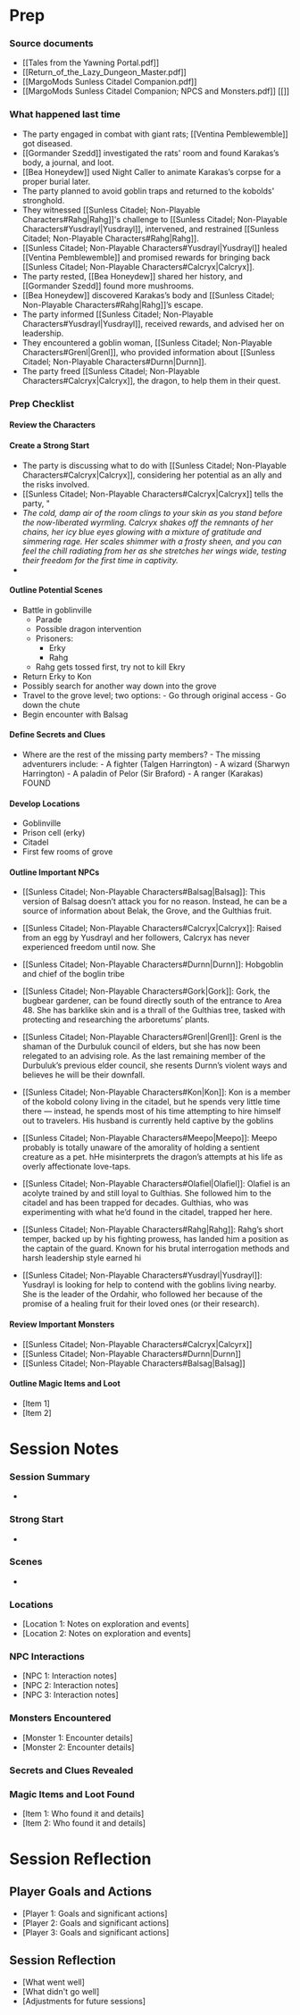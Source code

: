 # Prep
###    Source documents
- [[Tales from the Yawning Portal.pdf]]
- [[Return_of_the_Lazy_Dungeon_Master.pdf]]
- [[MargoMods Sunless Citadel Companion.pdf]]
- [[MargoMods Sunless Citadel Companion; NPCS and Monsters.pdf]]
[[]]
###    What happened last time
- The party engaged in combat with giant rats; [[Ventina Pemblewemble]] got diseased.
- [[Gormander Szedd]] investigated the rats' room and found Karakas’s body, a journal, and loot.
- [[Bea Honeydew]] used Night Caller to animate Karakas’s corpse for a proper burial later.
- The party planned to avoid goblin traps and returned to the kobolds' stronghold.
- They witnessed [[Sunless Citadel; Non-Playable Characters#Rahg|Rahg]]'s challenge to [[Sunless Citadel; Non-Playable Characters#Yusdrayl|Yusdrayl]], intervened, and restrained [[Sunless Citadel; Non-Playable Characters#Rahg|Rahg]].
- [[Sunless Citadel; Non-Playable Characters#Yusdrayl|Yusdrayl]] healed [[Ventina Pemblewemble]] and promised rewards for bringing back [[Sunless Citadel; Non-Playable Characters#Calcryx|Calcryx]].
- The party rested, [[Bea Honeydew]] shared her history, and [[Gormander Szedd]] found more mushrooms.
- [[Bea Honeydew]] discovered Karakas’s body and [[Sunless Citadel; Non-Playable Characters#Rahg|Rahg]]’s escape.
- The party informed [[Sunless Citadel; Non-Playable Characters#Yusdrayl|Yusdrayl]], received rewards, and advised her on leadership.
- They encountered a goblin woman, [[Sunless Citadel; Non-Playable Characters#Grenl|Grenl]], who provided information about [[Sunless Citadel; Non-Playable Characters#Durnn|Durnn]].
- The party freed [[Sunless Citadel; Non-Playable Characters#Calcryx|Calcryx]], the dragon, to help them in their quest.
###    Prep Checklist
####        Review the Characters
  

####        Create a Strong Start
  - The party is discussing what to do with [[Sunless Citadel; Non-Playable Characters#Calcryx|Calcryx]], considering her potential as an ally and the risks involved.
  - [[Sunless Citadel; Non-Playable Characters#Calcryx|Calcryx]] tells the party, "
  - _The cold, damp air of the room clings to your skin as you stand before the now-liberated wyrmling. Calcryx shakes off the remnants of her chains, her icy blue eyes glowing with a mixture of gratitude and simmering rage. Her scales shimmer with a frosty sheen, and you can feel the chill radiating from her as she stretches her wings wide, testing their freedom for the first time in captivity._
  - 

####        Outline Potential Scenes
  - Battle in goblinville
	  - Parade
	  - Possible dragon intervention
	  - Prisoners:
		  - Erky
		  - Rahg
	- Rahg gets tossed first, try not to kill Ekry
- Return Erky to Kon
- Possibly search for another way down into the grove
- Travel to the grove level; two options:
	  - Go through original access
	  - Go down the chute
- Begin encounter with Balsag
  
####        Define Secrets and Clues
   - Where are the rest of the missing party members?
	- The missing adventurers include:
	- A fighter (Talgen Harrington)
	- A wizard (Sharwyn Harrington) 
	- A paladin of Pelor (Sir Braford)
	- A ranger (Karakas) FOUND
  
####        Develop Locations
   - Goblinville
   - Prison cell (erky)
   - Citadel
   - First few rooms of grove

####        Outline Important NPCs

- [[Sunless Citadel; Non-Playable Characters#Balsag|Balsag]]: 
  This version of Balsag doesn’t attack you for no reason. Instead, he can be a source of information about Belak, the Grove, and the Gulthias fruit.
  
- [[Sunless Citadel; Non-Playable Characters#Calcryx|Calcryx]]:
  Raised from an egg by Yusdrayl and her followers, Calcryx has never experienced freedom until now. She 
  
- [[Sunless Citadel; Non-Playable Characters#Durnn|Durnn]]:
  Hobgoblin and chief of the boglin tribe
  
- [[Sunless Citadel; Non-Playable Characters#Gork|Gork]]:
  Gork, the bugbear gardener, can be found directly south of the entrance to Area 48. She has barklike skin and is a thrall of the Gulthias tree, tasked with protecting and researching the arboretums’ plants.
  
- [[Sunless Citadel; Non-Playable Characters#Grenl|Grenl]]:
  Grenl is the shaman of the Durbuluk council of elders, but she has now been relegated to an advising role. As the last remaining member of the Durbuluk’s previous elder council, she resents Durnn’s violent ways and believes he will be their downfall.
  
- [[Sunless Citadel; Non-Playable Characters#Kon|Kon]]:
   Kon is a member of the kobold colony living in the citadel, but he spends very little time there — instead, he spends most of his time attempting to hire himself out to travelers. His husband is currently held captive by the goblins
  
- [[Sunless Citadel; Non-Playable Characters#Meepo|Meepo]]:
Meepo probably is totally unaware of the amorality of holding a sentient creature as a pet. hHe misinterprets the dragon’s attempts at his life as overly affectionate love-taps. 
  
- [[Sunless Citadel; Non-Playable Characters#Olafiel|Olafiel]]:
  Olafiel is an acolyte trained by and still loyal to Gulthias. She followed him to the citadel and has been trapped for decades. Gulthias, who was experimenting with what he’d found in the citadel, trapped her here.
  
- [[Sunless Citadel; Non-Playable Characters#Rahg|Rahg]]:
  Rahg’s short temper, backed up by his fighting prowess, has landed him a position as the captain of the guard. Known for his brutal interrogation methods and harsh leadership style earned hi
  
- [[Sunless Citadel; Non-Playable Characters#Yusdrayl|Yusdrayl]]: 
  Yusdrayl is looking for help to contend with the goblins living nearby. She is the leader of the Ordahir, who followed her because of the promise of a healing fruit for their loved ones (or their research).
  
####        Review Important Monsters
  - [[Sunless Citadel; Non-Playable Characters#Calcryx|Calcyrx]]
  - [[Sunless Citadel; Non-Playable Characters#Durnn|Durnn]]
  - [[Sunless Citadel; Non-Playable Characters#Balsag|Balsag]]
####        Outline Magic Items and Loot
  - [Item 1]
  - [Item 2]


# Session Notes
###    Session Summary
- 
###    Strong Start
  - 

###    Scenes
  - 

###    Locations
  - [Location 1: Notes on exploration and events]
  - [Location 2: Notes on exploration and events]

###    NPC Interactions
  - [NPC 1: Interaction notes]
  - [NPC 2: Interaction notes]
  - [NPC 3: Interaction notes]

###    Monsters Encountered
  - [Monster 1: Encounter details]
  - [Monster 2: Encounter details]

###    Secrets and Clues Revealed
  

###    Magic Items and Loot Found
  - [Item 1: Who found it and details]
  - [Item 2: Who found it and details]
# Session Reflection
## Player Goals and Actions
  - [Player 1: Goals and significant actions]
  - [Player 2: Goals and significant actions]
  - [Player 3: Goals and significant actions]

## Session Reflection
  - [What went well]
  - [What didn't go well]
  - [Adjustments for future sessions]
